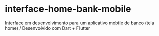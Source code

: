 # interface-home-bank-mobile
Interface em desenvolvimento para um aplicativo mobile de banco (tela home) / Desenvolvido com Dart + Flutter
